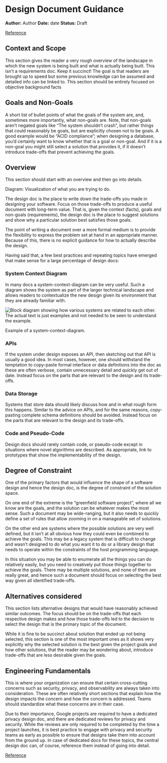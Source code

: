 
# Design Document Guidance

**Author:** Author
**Date:** date
**Status:** Draft

[Reference](https://www.industrialempathy.com/posts/design-docs-at-google/)

## Context and Scope

This section gives the reader a very rough overview of the landscape in which the new system is being built and what is actually being built. This isn’t a requirements doc. Keep it succinct! The goal is that readers are brought up to speed but some previous knowledge can be assumed and detailed info can be linked to. This section should be entirely focused on objective background facts

## Goals and Non-Goals

A short list of bullet points of what the goals of the system are, and, sometimes more importantly, what non-goals are. Note, that non-goals aren’t negated goals like “The system shouldn’t crash”, but rather things that could reasonably be goals, but are explicitly chosen not to be goals. A good example would be “ACID compliance”; when designing a database, you’d certainly want to know whether that is a goal or non-goal. And if it is a non-goal you might still select a solution that provides it, if it doesn’t introduce trade-offs that prevent achieving the goals.

## Overview

This section should start with an overview and then go into details.

Diagram: Visualization of what you are trying to do.

The design doc is the place to write down the trade-offs you made in designing your software. Focus on those trade-offs to produce a useful document with long-term value. That is, given the context (facts), goals and non-goals (requirements), the design doc is the place to suggest solutions and show why a particular solution best satisfies those goals.

The point of writing a document over a more formal medium is to provide the flexibility to express the problem set at hand in an appropriate manner. Because of this, there is no explicit guidance for how to actually describe the design.

Having said that, a few best practices and repeating topics have emerged that make sense for a large percentage of design docs:

### System Context Diagram

In many docs a system-context-diagram can be very useful. Such a diagram shows the system as part of the larger technical landscape and allows readers to contextualize the new design given its environment that they are already familiar with.

![Block diagram showing how various systems are related to each other. The actual text is just examples and not needed to be seen to understand the example.](https://www.industrialempathy.com/img/remote/2mPr0N-640w.webp)

Example of a system-context-diagram.

### APIs

If the system under design exposes an API, then sketching out that API is usually a good idea. In most cases, however, one should withstand the temptation to copy-paste formal interface or data definitions into the doc as these are often verbose, contain unnecessary detail and quickly get out of date. Instead focus on the parts that are relevant to the design and its trade-offs.

### Data Storage

Systems that store data should likely discuss how and in what rough form this happens. Similar to the advice on APIs, and for the same reasons, copy-pasting complete schema definitions should be avoided. Instead focus on the parts that are relevant to the design and its trade-offs.

### Code and Pseudo-Code

Design docs should rarely contain code, or pseudo-code except in situations where novel algorithms are described. As appropriate, link to prototypes that show the implementability of the design.

## Degree of Constraint

One of the primary factors that would influence the shape of a software design and hence the design doc, is the degree of constraint of the solution space.

On one end of the extreme is the “greenfield software project”, where all we know are the goals, and the solution can be whatever makes the most sense. Such a document may be wide-ranging, but it also needs to quickly define a set of rules that allow zooming in on a manageable set of solutions.

On the other end are systems where the possible solutions are very well defined, but it isn’t at all obvious how they could even be combined to achieve the goals. This may be a legacy system that is difficult to change and wasn’t designed to do what you want it to do or a library design that needs to operate within the constraints of the host programming language.

In this situation you may be able to enumerate all the things you can do relatively easily, but you need to creatively put those things together to achieve the goals. There may be multiple solutions, and none of them are really great, and hence such a document should focus on selecting the best way given all identified trade-offs.

## Alternatives considered

This section lists alternative designs that would have reasonably achieved similar outcomes. The focus should be on the trade-offs that each respective design makes and how those trade-offs led to the decision to select the design that is the primary topic of the document.

While it is fine to be succinct about solution that ended up not being selected, this section is one of the most important ones as it shows very explicitly why the selected solution is the best given the project goals and how other solutions, that the reader may be wondering about, introduce trade-offs that are less desirable given the goals.

## Engineering Fundamentals

This is where your organization can ensure that certain cross-cutting concerns such as security, privacy, and observability are always taken into consideration. These are often relatively short sections that explain how the design impacts the concern and how the concern is addressed. Teams should standardize what these concerns are in their case.

Due to their importance, Google projects are required to have a dedicated privacy design doc, and there are dedicated reviews for privacy and security. While the reviews are only required to be completed by the time a project launches, it is best practice to engage with privacy and security teams as early as possible to ensure that designs take them into account from the ground up. In case of dedicated docs for these topics, the central design doc can, of course, reference them instead of going into detail.

[Reference](https://www.industrialempathy.com/posts/design-docs-at-google/)
